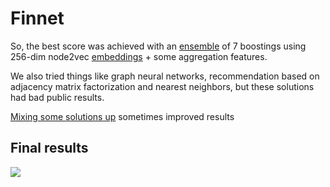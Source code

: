 # Finnet

So, the best score was achieved with an [ensemble](https://github.com/not-solemn-leader/finnet/blob/master/ensembling.ipynb) of 7 boostings using 256-dim node2vec [embeddings](https://github.com/not-solemn-leader/finnet/blob/master/embeddings.ipynb) + some aggregation features.

We also tried things like graph neural networks, recommendation based on adjacency matrix factorization and nearest neighbors, but these solutions had bad public results.

[Mixing some solutions up](https://github.com/not-solemn-leader/finnet/blob/master/bloodmixing.ipynb) sometimes improved results

## Final results
![](https://sun9-32.userapi.com/c813024/v813024169/c7c6c/SwXHs82bUxU.jpg)
